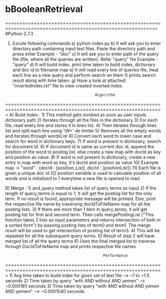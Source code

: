 # bBooleanRetrieval
                                              
===========================================================================================================
#Python 2.7.3

1) Excute following commands
    a) python index.py
    b) It will ask you to enter directory path containing input text files. Paste the directory path and press enter
        Example - "doc"
    c) It will ask you to enter path of the query file (file, where all the queries are written). Refer "query" file
        Example - "query"
    d) It will build index, print time taken to build index, dictionary and doc id to filename map
    e) It will read every line of queries file, treat each line as a new query and perform search on them
    f) prints search result along with time taken.
    g) Have a look at attached "invertedIndex.txt" file to view created inverted index.


                                            Algorithm
=============================================================================================================
A) Build Index :
    1) This method gets invoked as soon as user inputs dictionary path
	2) Iterates through all the files in the dictionary
	3) For each file, read every line and stores it in lines list.
	4) Then iterates through lines list and split each line using '\W+' de limiter
	5) Removes all the empty words and iterates through wordsList
	6) Convert each word to lower case and search for word in dictionary keys.
	7) If word is present in dictionary, search for document Id.
	8) If document id is same as current doc id, append the position of the word to posting list, else create a new map with
		docId as key and position as value.
	9) If word is not present in dictionary, create a new entry in map with word as key, it's docId and position as value
	10) Example map ->
			"word" : {docId : [position_List], docId : [positionList]}
	11) Each file is given a unique doc id
	12) position variable is used to calculate position of all words and is initialized to 1 everytime a new file is opened to read

B) Merge :
    1) and_query method takes list of query terms as input
	2) If the length of query_terms is equal to 1, It will get the posting list for the only term. If no result is found,
	   appropriate message will be printed. Else, print the respective file name by traversing docIdToFileName map
	   for all the posting lists.
	3) If there are more than 1 item in query_terms, it will get posting list for first and second term. Then calls mergePostingList
	    ("This function takes 2 lists as input parameters and returns intersection of both in a sorted form") by passing posting 			lists of term0 and term1.
	    The merge result will be used to get intersection of posting list of term3.
	4) This will be repeated for all the subsequent query terms.
	5) Result of step 2 will have merged list of all the query terms
	6) Uses the final merged list to traverse through DocIdToFileName map and prints respective file names

	                                            Performance
=============================================================================================================
    1) Avg time taken to build index for given set of text file --> ~1 to ~1.5 seconds
    2) Time taken by query "with AND without AND yemen" --> ~0.000185 seconds
    3) Time taken by query "with AND without AND yemen AND yemeni" --> ~0.0001540 seconds
